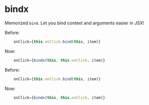 # bindx

Memorized `bind`. Let you bind context and arguments easier in JSX!

Before:
```javascript
    onClick={this.onClick.bind(this, item)}
```

Now:
```javascript
    onClick={bindx(this, this.onClick, item)}
```

Before:
```javascript
    onClick={this.onClick.bind(this, item)}
```

Now:
```javascript
    onClick={bindx(this, this.onClick, item)}
```
